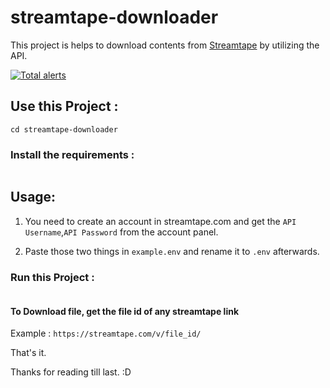 # streamtape-downloader
 This project is helps to download contents from [Streamtape](https://streamtape.com) by utilizing the API.
 
 [![Total alerts](https://img.shields.io/lgtm/alerts/g/DebiprasadXD/streamtape-downloader.svg?logo=lgtm&logoWidth=18)](https://lgtm.com/projects/g/DebiprasadXD/streamtape-downloader/alerts/)
 
 ## Use this Project :
 ```git clone https://github.com/DebiprasadXD/streamtape-downloader
 cd streamtape-downloader
 ```
 ### Install the requirements :
 ```pip3 install -r requirements. txt
 ```
 ## Usage:
 1. You need to create an account in streamtape.com and get the `API Username`,`API Password` from the account panel.

 2. Paste those two things in `example.env` and rename it to `.env` afterwards.
 
 ### Run this Project :
```python3 streamtape_downloader.py
```
#### To Download file, get the file id of any streamtape link 
Example : `https://streamtape.com/v/file_id/`

That's it.

Thanks for reading till last. :D
